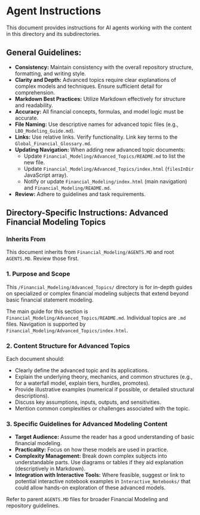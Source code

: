 # Agent Instructions

This document provides instructions for AI agents working with the content in this directory and its subdirectories.

## General Guidelines:

*   **Consistency:** Maintain consistency with the overall repository structure, formatting, and writing style.
*   **Clarity and Depth:** Advanced topics require clear explanations of complex models and techniques. Ensure sufficient detail for comprehension.
*   **Markdown Best Practices:** Utilize Markdown effectively for structure and readability.
*   **Accuracy:** All financial concepts, formulas, and model logic must be accurate.
*   **File Naming:** Use descriptive names for advanced topic files (e.g., `LBO_Modeling_Guide.md`).
*   **Links:** Use relative links. Verify functionality. Link key terms to the `Global_Financial_Glossary.md`.
*   **Updating Navigation:** When adding new advanced topic documents:
    *   Update `Financial_Modeling/Advanced_Topics/README.md` to list the new file.
    *   Update `Financial_Modeling/Advanced_Topics/index.html` (`filesInDir` JavaScript array).
    *   Notify or update `Financial_Modeling/index.html` (main navigation) and `Financial_Modeling/README.md`.
*   **Review:** Adhere to guidelines and task requirements.

## Directory-Specific Instructions: Advanced Financial Modeling Topics

### Inherits From
This document inherits from `Financial_Modeling/AGENTS.MD` and root `AGENTS.MD`. Review those first.

### 1. Purpose and Scope
This `/Financial_Modeling/Advanced_Topics/` directory is for in-depth guides on specialized or complex financial modeling subjects that extend beyond basic financial statement modeling.

The main guide for this section is `Financial_Modeling/Advanced_Topics/README.md`.
Individual topics are `.md` files.
Navigation is supported by `Financial_Modeling/Advanced_Topics/index.html`.

### 2. Content Structure for Advanced Topics
Each document should:
*   Clearly define the advanced topic and its applications.
*   Explain the underlying theory, mechanics, and common structures (e.g., for a waterfall model, explain tiers, hurdles, promotes).
*   Provide illustrative examples (numerical if possible, or detailed structural descriptions).
*   Discuss key assumptions, inputs, outputs, and sensitivities.
*   Mention common complexities or challenges associated with the topic.

### 3. Specific Guidelines for Advanced Modeling Content
*   **Target Audience:** Assume the reader has a good understanding of basic financial modeling.
*   **Practicality:** Focus on how these models are used in practice.
*   **Complexity Management:** Break down complex subjects into understandable parts. Use diagrams or tables if they aid explanation (descriptively in Markdown).
*   **Integration with Interactive Tools:** Where feasible, suggest or link to potential interactive notebook examples in `Interactive_Notebooks/` that could allow hands-on exploration of these advanced models.

Refer to parent `AGENTS.MD` files for broader Financial Modeling and repository guidelines.
